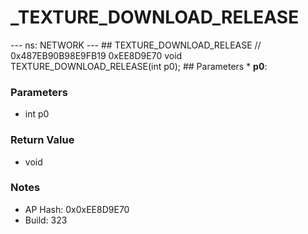 # _TEXTURE_DOWNLOAD_RELEASE

--- ns: NETWORK --- ## TEXTURE_DOWNLOAD_RELEASE  // 0x487EB90B98E9FB19 0xEE8D9E70 void TEXTURE_DOWNLOAD_RELEASE(int p0);   ## Parameters * **p0**:

### Parameters
* int p0

### Return Value
* void

### Notes
* AP Hash: 0x0xEE8D9E70
* Build: 323

